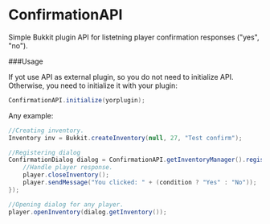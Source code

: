 # ConfirmationAPI

Simple Bukkit plugin API for listetning player confirmation responses ("yes", "no").

###Usage

If yot use API as external plugin, so you do not need to initialize API.
Otherwise, you need to initialize it with your plugin:

```java
ConfirmationAPI.initialize(yorplugin);
```

Any example:
```java
//Creating inventory.
Inventory inv = Bukkit.createInventory(null, 27, "Test confirm");

//Registering dialog
ConfirmationDialog dialog = ConfirmationAPI.getInventoryManager().registerDialog("Test", inv, 12, 14, (condition, player) -> {
    //Handle player response.
    player.closeInventory();
    player.sendMessage("You clicked: " + (condition ? "Yes" : "No"));
});

//Opening dialog for any player.
player.openInventory(dialog.getInventory());
```
